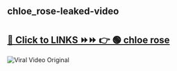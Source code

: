 
 ## chloe_rose-leaked-video 

# <h2><a href="https://clipsfans.com/chloe_rose&ref=git">🔗 Click to LINKS ⏩⏩ 👉 🟢 chloe rose </a></h2>

<a href="https://clipsfans.com/chloe_rose&ref=git" rel="nofollow" data-target="animated-image.originalLink"><img src="https://i.ibb.co.com/xMMVF88/686577567.gif" alt="Viral Video Original" style="max-width: 100%; display: inline-block;" data-target="animated-image.originalImage"></a>
